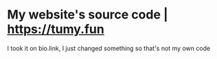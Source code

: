 # My website's source code | https://tumy.fun
I took it on bio.link, I just changed something so that's not my own code
